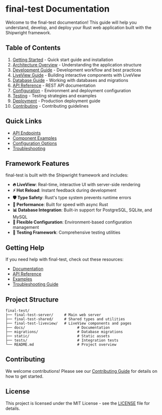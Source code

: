 # final-test Documentation

Welcome to the final-test documentation! This guide will help you understand, develop, and deploy your Rust web application built with the Shipwright framework.

## Table of Contents

1. [Getting Started](./getting-started.md) - Quick start guide and installation
2. [Architecture Overview](./architecture.md) - Understanding the application structure
3. [Development Guide](./development.md) - Development workflow and best practices
4. [LiveView Guide](./liveview.md) - Building interactive components with LiveView
5. [Database Guide](./database.md) - Working with databases and migrations
6. [API Reference](./api-reference.md) - REST API documentation
7. [Configuration](./configuration.md) - Environment and deployment configuration
8. [Testing](./testing.md) - Testing strategies and examples
9. [Deployment](./deployment.md) - Production deployment guide
10. [Contributing](./contributing.md) - Contributing guidelines

## Quick Links

- [API Endpoints](./api-reference.md#endpoints)
- [Component Examples](./liveview.md#components)
- [Configuration Options](./configuration.md#options)
- [Troubleshooting](./troubleshooting.md)

## Framework Features

final-test is built with the Shipwright framework and includes:

- **🔥 LiveView**: Real-time, interactive UI with server-side rendering
- **⚡ Hot Reload**: Instant feedback during development
- **🛡️ Type Safety**: Rust's type system prevents runtime errors
- **🚀 Performance**: Built for speed with async Rust
- **📊 Database Integration**: Built-in support for PostgreSQL, SQLite, and MySQL
- **🔧 Flexible Configuration**: Environment-based configuration management
- **🧪 Testing Framework**: Comprehensive testing utilities

## Getting Help

If you need help with final-test, check out these resources:

- [Documentation](./getting-started.md)
- [API Reference](./api-reference.md)
- [Examples](../examples/)
- [Troubleshooting Guide](./troubleshooting.md)

## Project Structure

```
final-test/
├── final-test-server/     # Main web server
├── final-test-shared/     # Shared types and utilities
├── final-test-liveview/   # LiveView components and pages
├── docs/                        # Documentation
├── migrations/                  # Database migrations
├── static/                      # Static assets
├── tests/                       # Integration tests
└── README.md                    # Project overview
```

## Contributing

We welcome contributions! Please see our [Contributing Guide](./contributing.md) for details on how to get started.

## License

This project is licensed under the MIT License - see the [LICENSE](../LICENSE) file for details.